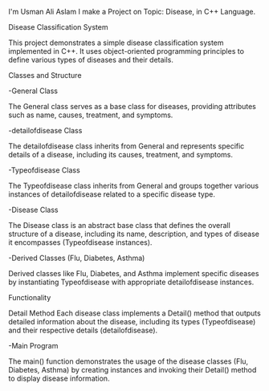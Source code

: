 I'm Usman Ali Aslam I make a Project on Topic: Disease, in C++ Language.

Disease Classification System

This project demonstrates a simple disease classification system implemented in C++. It uses object-oriented programming principles to define various types of diseases and their details.

Classes and Structure

-General Class

The General class serves as a base class for diseases, providing attributes such as name, causes, treatment, and symptoms.

-detailofdisease Class

The detailofdisease class inherits from General and represents specific details of a disease, including its causes, treatment, and symptoms.

-Typeofdisease Class

The Typeofdisease class inherits from General and groups together various instances of detailofdisease related to a specific disease type.

-Disease Class

The Disease class is an abstract base class that defines the overall structure of a disease, including its name, description, and types of disease it encompasses (Typeofdisease instances).

-Derived Classes (Flu, Diabetes, Asthma)

Derived classes like Flu, Diabetes, and Asthma implement specific diseases by instantiating Typeofdisease with appropriate detailofdisease instances.

Functionality

Detail Method
Each disease class implements a Detail() method that outputs detailed information about the disease, including its types (Typeofdisease) and their respective details (detailofdisease).


-Main Program

The main() function demonstrates the usage of the disease classes (Flu, Diabetes, Asthma) by creating instances and invoking their Detail() method to display disease information.
